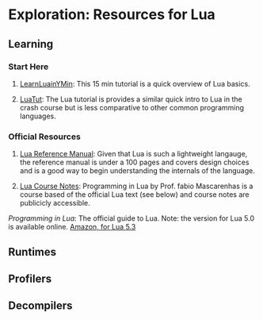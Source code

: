 # Exploration: Resources for Lua

## Learning

### Start Here

1. [LearnLuainYMin](https://learnxinyminutes.com/docs/lua/): This 15 min tutorial is a quick overview of Lua basics.

2. [LuaTut](http://luatut.com/): The Lua tutorial is provides a similar quick intro to Lua in the crash course but is less comparative to other common programming languages.

### Official Resources

1. [Lua Reference Manual](https://www.lua.org/manual/5.3/): Given that Lua is such a lightweight langauge, the reference manual is under a 100 pages and covers design choices and is a good way to begin understanding the internals of the language.

2. [Lua Course Notes](https://dcc.ufrj.br/~fabiom/lua/): Programming in Lua by Prof. fabio Mascarenhas is a course based of the official Lua text (see below) and course notes are publicicly accessible.

*Programming in Lua*: The official guide to Lua. Note: the version for Lua 5.0 is available online.
[Amazon, for Lua 5.3](https://www.amazon.com/exec/obidos/ASIN/8590379868/theprogrammil4-20)

## Runtimes

## Profilers

## Decompilers
